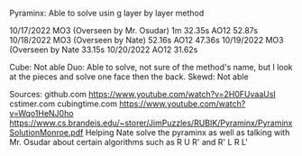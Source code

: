 Pyraminx:
Able to solve usin g layer by layer method


10/17/2022
MO3 (Overseen by Mr. Osudar)
1m 32.35s
AO12
52.87s
10/18/2022
MO3 (Overseen by Nate)
52.16s
AO12
47.36s
10/19/2022
MO3 (Overseen by Nate
33.15s
10/20/2022
AO12
31.62s


Cube: Not able
Duo: Able to solve, not sure of the method's name, but I look at the pieces and solve one face then the back.
Skewd: Not able











Sources:
github.com
https://www.youtube.com/watch?v=2H0FUvaaUsI
cstimer.com
cubingtime.com
https://www.youtube.com/watch?v=Wqo1HeNJ0ho
https://www.cs.brandeis.edu/~storer/JimPuzzles/RUBIK/Pyraminx/PyraminxSolutionMonroe.pdf
Helping Nate solve the pyraminx as well as talking with Mr. Osudar about certain algorithms such as R U R' and R' L R L'
